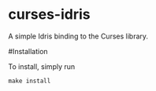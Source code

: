 curses-idris
============

A simple Idris binding to the Curses library.

#Installation

To install, simply run

```
make install
```
